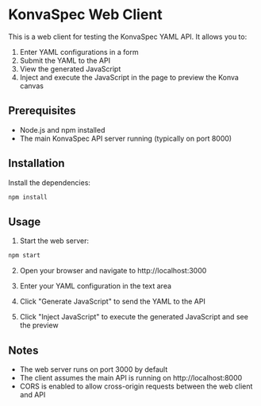 # KonvaSpec Web Client

This is a web client for testing the KonvaSpec YAML API. It allows you to:

1. Enter YAML configurations in a form
2. Submit the YAML to the API
3. View the generated JavaScript
4. Inject and execute the JavaScript in the page to preview the Konva canvas

## Prerequisites

- Node.js and npm installed
- The main KonvaSpec API server running (typically on port 8000)

## Installation

Install the dependencies:

```bash
npm install
```

## Usage

1. Start the web server:

```bash
npm start
```

2. Open your browser and navigate to http://localhost:3000

3. Enter your YAML configuration in the text area

4. Click "Generate JavaScript" to send the YAML to the API

5. Click "Inject JavaScript" to execute the generated JavaScript and see the preview

## Notes

- The web server runs on port 3000 by default
- The client assumes the main API is running on http://localhost:8000
- CORS is enabled to allow cross-origin requests between the web client and API

